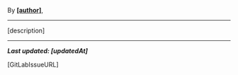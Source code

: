 By **[[author]]([authorURL])**,

---

[description]

---

***Last updated: [updatedAt]***

[GitLabIssueURL]